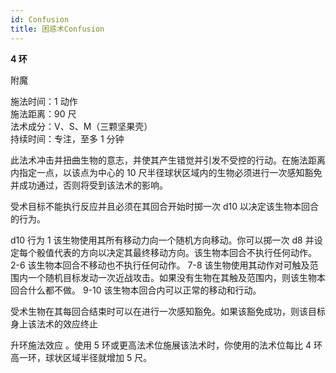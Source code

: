 ```yaml
---
id: Confusion
title: 困惑术Confusion
---
```


**4 环**

附魔

施法时间：1 动作  
施法距离：90 尺  
法术成分：V、S、M（三颗坚果壳）  
持续时间：专注，至多 1 分钟

此法术冲击并扭曲生物的意志，并使其产生错觉并引发不受控的行动。在施法距离内指定一点，以该点为中心的 10 尺半径球状区域内的生物必须进行一次感知豁免并成功通过，否则将受到该法术的影响。

受术目标不能执行反应并且必须在其回合开始时掷一次
d10 以决定该生物本回合的行为。

d10 行为
1 该生物使用其所有移动力向一个随机方向移动。你可以掷一次 d8 并设定每个骰值代表的方向以决定其最终移动方向。该生物本回合不执行任何动作。
2-6 该生物本回合不移动也不执行任何动作。
7-8 该生物使用其动作对可触及范围内一个随机目标发动一次近战攻击。如果没有生物在其触及范围内，则该生物本回合什么都不做。
9-10 该生物本回合内可以正常的移动和行动。

受术生物在其每回合结束时可以在进行一次感知豁免。如果该豁免成功，则该目标身上该法术的效应终止

升环施法效应
。使用 5 环或更高法术位施展该法术时，你使用的法术位每比 4 环高一环，球状区域半径就增加 5 尺。
